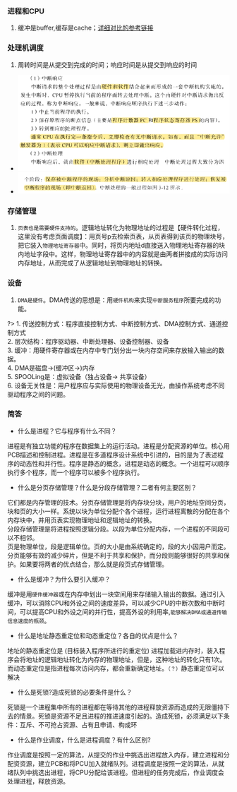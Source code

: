 
### 进程和CPU

1. 缓冲是buffer,缓存是cache；[详细对比的参考链接](https://blog.csdn.net/stpeace/article/details/69055053)

### 处理机调度

1. 周转时间是从提交到完成的时间；响应时间是从提交到响应的时间

- ![中断响应.jpg](../../_img/中断响应.jpg)
- ![中断处理程序.jpg](../../_img/中断处理程序.jpg)

### 存储管理

1. `页表也是需要硬件支持的`。逻辑地址转化为物理地址的过程是【硬件转化过程，这里没有考虑页面调度】：用页号p去检索页表，从页表得到该页的物理块号，把它装入`物理地址寄存器`中。同时，将页内地址d直接送入物理地址寄存器的块内地址字段中。这样，物理地址寄存器中的内容就是由两者拼接成的实际访问内存地址，从而完成了从逻辑地址到物理地址的转换。

### 设备

1. `DMA是硬件`。DMA传送的思想是：用`硬件机构`来实现`中断服务程序`所要完成的功能。

?> 1. 传送控制方式：程序直接控制方式、中断控制方式、DMA控制方式、通道控制方式  
2. 层次结构：程序驱动器、中断处理器、设备控制器、设备  
3. 缓冲：用硬件寄存器或在内存中专门划分出一块内存空间来存放输入输出的数据。  
4. DMA是磁盘->(缓冲区->)内存  
5. SPOOLing是：虚拟设备（独占设备-> 共享设备）  
6. 设备无关性是：用户程序应与实际使用的物理设备无光，由操作系统考虑不同驱动程序之间的问题。  

### 简答

- 什么是进程？它与程序有什么不同？

进程是有独立功能的程序在数据集上的运行活动。进程是分配资源的单位。核心用PCB描述和控制进程。进程是在多道程序设计系统中引进的，目的是为了表述程序的动态性和并行性。程序是静态的概念，进程是动态的概念。一个进程可以顺序执行多个程序，而一个程序可以被多个程序执行。

- 什么是分页存储管理？什么是分段存储管理？二者有何主要区别？

它们都是内存管理的技术。分页存储管理是将内存块分块，用户的地址空间分页，块和页的大小一样。系统以块为单位分配个各个进程，运行进程离散的分配在各个内存块中，并用页表实现物理地址和逻辑地址的转换。  
分段存储管理是将进程按照逻辑分段。以段为单位分配内存，一个进程的不同段可以不相邻。  
页是物理单位，段是逻辑单位。页的大小是由系统确定的，段的大小因用户而定。分页能够有效的减少碎片，但是不利于共享和保护，而分段则能够很好的共享和保护。如果要将两者的优点结合，那么就是段页式存储管理。

- 什么是缓冲？为什么要引入缓冲？

缓冲是用`硬件缓冲器`或在内存中划出一块空间用来存储输入输出的数据。通过引入缓冲，可以消除CPU和外设之间的速度差异，可以减少CPU的中断次数和中断时间，可以提高CPU和外设之间的并行性，提高外设的利用率,`能够解决DMA或通道传输信息速度的瓶颈`。

- 什么是地址静态重定位和动态重定位？各自的优点是什么？

地址的静态重定位是 (目标装入程序所进行的重定位) 进程加载进内存时，装入程序会将地址的逻辑地址转化为内存的物理地址，但是，这种地址的转化只有1次。而动态重定位是指进程每次访问内存，都会重新确定地址。`（？）`静态重定位可以解决

- 什么是死锁?造成死锁的必要条件是什么？

死锁是一个进程集中所有的进程都在等待其他的进程释放资源而造成的无限僵持下去的情景。死锁是资源不足且进程的推进速度引起的。造成死锁，必须满足以下条件：互斥、不可抢占资源、占有且申请、构成环

- 什么是作业调度，什么是进程调度？有什么区别?

作业调度是按照一定的算法，从提交的作业中挑选出进程放入内存，建立进程和分配资资源，建立PCB和将PCU加入就绪队列。进程调度是按照一定的算法，从就绪队列中挑选出进程，将CPU分配给该进程。但进程的任务完成后，作业调度会处理进程，释放资源。